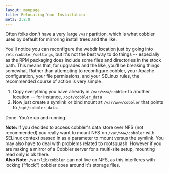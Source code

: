 ```yaml
---
layout: manpage
title: Relocating Your Installation
meta: 2.8.0
---
```



Often folks don't have a very large `/var` partition, which is what cobbler uses by default for mirroring install trees and the like.

You'll notice you can reconfigure the webdir location just by going into `/etc/cobbler/settings`, but it's not the best way to do things -- especially as the RPM packaging does include some files and directories in the stock path. This means that, for upgrades and the like, you'll be breaking things somewhat. Rather than attempting to reconfigure cobbler, your Apache configuration, your file permissions, and your SELinux rules, the recommended course of action is very simple.

1. Copy everything you have already in `/var/www/cobbler` to another location -- for instance, `/opt/cobbler_data`
2. Now just create a symlink or bind mount at `/var/www/cobbler` that points to `/opt/cobbler_data`.

Done. You're up and running.

<div class="alert alert-block alert-info"><b>Note:</b> If you decided to access cobbler's data store over NFS (not recommended) you really want to mount NFS on <code>/var/www/cobbler</code> with SELinux context passed in as a parameter to mount versus the symlink. You may also have to deal with problems related to rootsquash. However if you are making a mirror of a Cobbler server for a multi-site setup, mounting read only is ok there.</div>

<div class="alert alert-block alert-info"><b>Also Note:</b> <code>/var/lib/cobbler</code> can not live on NFS, as this interferes with locking ("flock") cobbler does around it's storage files.</div>

